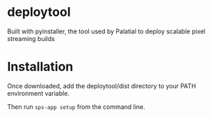 # deploytool
Built with pyinstaller, the tool used by Palatial to deploy scalable pixel streaming builds

# Installation

Once downloaded, add the deploytool/dist directory to your PATH environment variable.

Then run `sps-app setup` from the command line.
